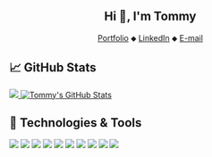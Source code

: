 <h2 align="center">Hi 👋, I'm Tommy</h2>
<p align="center">
  <a href="https://larssont.com">Portfolio</a> ⬥
    <a href="https://www.linkedin.com/in/larssont">LinkedIn</a> ⬥
  <a href="mailto:me@larssont.com">E-mail</a>
</p>

## &#x1f4c8; GitHub Stats

<a href="https://github.com/larssont/larssont">
  <img src="https://github-readme-stats.vercel.app/api/top-langs/?username=larssont&title_color=FFFFFF&text_color=E1DEE3&icon_color=32DE8A&bg_color=29303e&layout=compact" />
</a>
<a href="https://github.com/larssont/larssont">
  <img src="https://github-readme-stats.vercel.app/api?username=larssont&show_icons=true&line_height=27&count_private=true&title_color=FFFFFF&text_color=E1DEE3&icon_color=32DE8A&bg_color=29303e&hide=issues,contribs" alt="Tommy's GitHub Stats" />
</a>  

## 🔧 Technologies & Tools
![](https://img.shields.io/badge/OS-Linux-informational?style=flat-square&logo=linux&logoColor=white&color=29303e)
![](https://img.shields.io/badge/OS-Windows-informational?style=flat-square&logo=windows&logoColor=white&color=29303e)
![](https://img.shields.io/badge/Code-Java-informational?style=flat-square&logo=java&logoColor=white&color=29303e)
![](https://img.shields.io/badge/Code-Golang-informational?style=flat-square&logo=go&logoColor=white&color=29303e)
![](https://img.shields.io/badge/Code-Python-informational?style=flat-square&logo=python&logoColor=white&color=29303e)
![](https://img.shields.io/badge/Code-Kotlin-informational?style=flat-square&logo=kotlin&logoColor=white&color=29303e)
![](https://img.shields.io/badge/Shell-fish-informational?style=flat-square&logo=gnu-bash&logoColor=white&color=29303e)
![](https://img.shields.io/badge/Tools-Docker-informational?style=flat-square&logo=docker&logoColor=white&color=29303e)
![](https://img.shields.io/badge/Editor-Neovim-informational?style=flat-square&logo=neovim&logoColor=white&color=29303e)
![](https://img.shields.io/badge/Editor-VS_Code-informational?style=flat-square&logo=visual-studio-code&logoColor=white&color=29303e)
